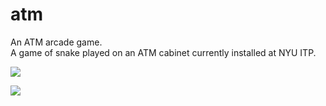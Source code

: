 # atm
An ATM arcade game.<br>A game of snake played on an ATM cabinet currently installed at NYU ITP.

![](https://s20.postimg.org/xwgi2hh3h/start07.png)

![](https://s20.postimg.org/acvkped3h/IMG_7796.jpg)
